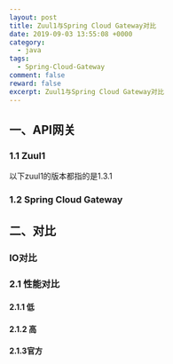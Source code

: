 ```yaml
---
layout: post
title: Zuul1与Spring Cloud Gateway对比
date: 2019-09-03 13:55:08 +0000
category:
  - java
tags: 
  - Spring-Cloud-Gateway
comment: false
reward: false
excerpt: Zuul1与Spring Cloud Gateway对比
---
```


## 一、API网关

### 1.1 Zuul1

以下zuul1的版本都指的是1.3.1

### 1.2 Spring Cloud Gateway

## 二、对比

### IO对比


### 2.1 性能对比

#### 2.1.1 低

#### 2.1.2 高

#### 2.1.3官方



